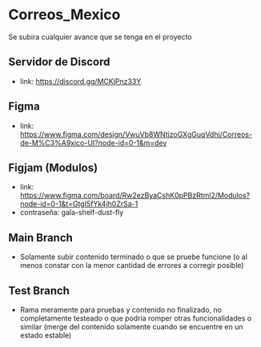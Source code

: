 # Correos_Mexico
Se subira cualquier avance que se tenga en el proyecto

## Servidor de Discord
* link: https://discord.gg/MCKjPnz33Y
## Figma
* link: https://www.figma.com/design/VwuVb8WNtjzoGXgGuqVdhi/Correos-de-M%C3%A9xico-UI?node-id=0-1&m=dev
## Figjam (Modulos)
* link: https://www.figma.com/board/Rw2ezByaCshK0pPBzRtml2/Modulos?node-id=0-1&t=GtgI5fYk4jh0ZrSa-1
* contraseña: gala-shelf-dust-fly

## Main Branch
* Solamente subir contenido terminado o que se pruebe funcione (o al menos constar con la menor cantidad de errores a corregir posible)
## Test Branch
* Rama meramente para pruebas y contenido no finalizado, no completamente testeado o que podria romper otras funcionalidades o similar (merge del contenido solamente cuando se encuentre en un estado estable) 
